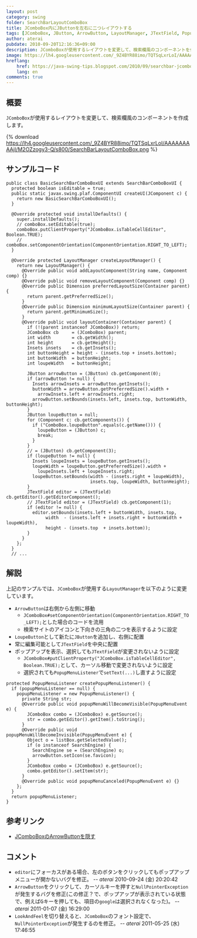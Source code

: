 ```yaml
---
layout: post
category: swing
folder: SearchBarLayoutComboBox
title: JComboBox内にJButtonを左右に二つレイアウトする
tags: [JComboBox, JButton, ArrowButton, LayoutManager, JTextField, PopupMenuListener]
author: aterai
pubdate: 2010-09-20T12:16:36+09:00
description: JComboBoxが使用するレイアウトを変更して、検索欄風のコンポーネントを作成します。
image: https://lh4.googleusercontent.com/_9Z4BYR88imo/TQTSqLxrLoI/AAAAAAAAAjI/M2OZzogy3-Q/s800/SearchBarLayoutComboBox.png
hreflang:
    href: https://java-swing-tips.blogspot.com/2010/09/searchbar-jcombobox.html
    lang: en
comments: true
---
```

## 概要
`JComboBox`が使用するレイアウトを変更して、検索欄風のコンポーネントを作成します。

{% download https://lh4.googleusercontent.com/_9Z4BYR88imo/TQTSqLxrLoI/AAAAAAAAAjI/M2OZzogy3-Q/s800/SearchBarLayoutComboBox.png %}

## サンプルコード
<pre class="prettyprint"><code>public class BasicSearchBarComboBoxUI extends SearchBarComboBoxUI {
  protected boolean isEditable = true;
  public static javax.swing.plaf.ComponentUI createUI(JComponent c) {
    return new BasicSearchBarComboBoxUI();
  }

  @Override protected void installDefaults() {
    super.installDefaults();
    // comboBox.setEditable(true);
    comboBox.putClientProperty("JComboBox.isTableCellEditor", Boolean.TRUE);
    // comboBox.setComponentOrientation(ComponentOrientation.RIGHT_TO_LEFT);
  }

  @Override protected LayoutManager createLayoutManager() {
    return new LayoutManager() {
      @Override public void addLayoutComponent(String name, Component comp) {}
      @Override public void removeLayoutComponent(Component comp) {}
      @Override public Dimension preferredLayoutSize(Container parent) {
        return parent.getPreferredSize();
      }
      @Override public Dimension minimumLayoutSize(Container parent) {
        return parent.getMinimumSize();
      }
      @Override public void layoutContainer(Container parent) {
        if (!(parent instanceof JComboBox)) return;
        JComboBox cb     = (JComboBox) parent;
        int width        = cb.getWidth();
        int height       = cb.getHeight();
        Insets insets    = cb.getInsets();
        int buttonHeight = height - (insets.top + insets.bottom);
        int buttonWidth  = buttonHeight;
        int loupeWidth   = buttonHeight;

        JButton arrowButton = (JButton) cb.getComponent(0);
        if (arrowButton != null) {
          Insets arrowInsets = arrowButton.getInsets();
          buttonWidth = arrowButton.getPreferredSize().width +
            arrowInsets.left + arrowInsets.right;
          arrowButton.setBounds(insets.left, insets.top, buttonWidth, buttonHeight);
        }
        JButton loupeButton = null;
        for (Component c: cb.getComponents()) {
          if ("ComboBox.loupeButton".equals(c.getName())) {
            loupeButton = (JButton) c;
            break;
          }
        }
        // = (JButton) cb.getComponent(3);
        if (loupeButton != null) {
          Insets loupeInsets = loupeButton.getInsets();
          loupeWidth = loupeButton.getPreferredSize().width +
            loupeInsets.left + loupeInsets.right;
          loupeButton.setBounds(width - (insets.right + loupeWidth),
                                insets.top, loupeWidth, buttonHeight);
        }
        JTextField editor = (JTextField) cb.getEditor().getEditorComponent();
        // JTextField editor = (JTextField) cb.getComponent(1);
        if (editor != null) {
          editor.setBounds(insets.left + buttonWidth, insets.top,
               width  - (insets.left + insets.right + buttonWidth + loupeWidth),
               height - (insets.top  + insets.bottom));
        }
      }
    };
  }
  // ...
</code></pre>

## 解説
上記のサンプルでは、`JComboBox`が使用する`LayoutManager`を以下のように変更しています。

- `ArrowButton`は右側から左側に移動
    - `JComboBox#setComponentOrientation(ComponentOrientation.RIGHT_TO_LEFT);`とした場合のコードを流用
    - 検索サイトのアイコンと下向きの三角の二つを表示するように設定
- `LoupeButton`として新たに`JButton`を追加し、右側に配置
- 常に編集可能として`JTextField`を中央に配置
- ポップアップを表示、選択しても`JTextField`が変更されないように設定
    - `JComboBox#putClientProperty("JComboBox.isTableCellEditor", Boolean.TRUE);`として、カーソル移動で変更されないように設定
    - 選択されても`PopupMenuListener`で`setText(...)`し直すように設定

<!-- dummy comment line for breaking list -->

<pre class="prettyprint"><code>protected PopupMenuListener createPopupMenuListener() {
  if (popupMenuListener == null) {
    popupMenuListener = new PopupMenuListener() {
      private String str;
      @Override public void popupMenuWillBecomeVisible(PopupMenuEvent e) {
        JComboBox combo = (JComboBox) e.getSource();
        str = combo.getEditor().getItem().toString();
      }
      @Override public void popupMenuWillBecomeInvisible(PopupMenuEvent e) {
        Object o = listBox.getSelectedValue();
        if (o instanceof SearchEngine) {
          SearchEngine se = (SearchEngine) o;
          arrowButton.setIcon(se.favicon);
        }
        JComboBox combo = (JComboBox) e.getSource();
        combo.getEditor().setItem(str);
      }
      @Override public void popupMenuCanceled(PopupMenuEvent e) {}
    };
  }
  return popupMenuListener;
}
</code></pre>

## 参考リンク
- [JComboBoxのArrowButtonを隠す](https://ateraimemo.com/Swing/HideComboArrowButton.html)

<!-- dummy comment line for breaking list -->

## コメント
- `editor`にフォーカスがある場合、左のボタンをクリックしてもポップアップメニューが開かないバグを修正。 -- *aterai* 2010-09-24 (金) 20:20:42
- `ArrowButton`をクリックして、カーソルキーを押すと`NullPointerException`が発生するバグを修正(この修正？で、ポップアップが表示されている状態で、例えば<kbd>G</kbd>キーを押しても、項目の`google`は選択されなくなった)。 -- *aterai* 2011-01-07 (金) 16:29:00
- `LookAndFeel`を切り替えると、`JComboBox`のフォント設定で、`NullPointerException`が発生するのを修正。 -- *aterai* 2011-05-25 (水) 17:46:55

<!-- dummy comment line for breaking list -->
